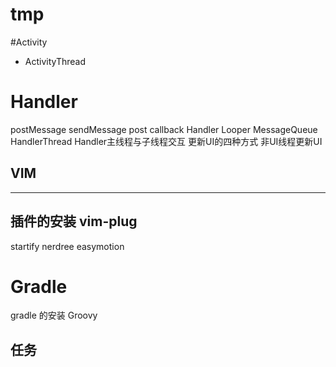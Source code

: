 # tmp

#Activity
- ActivityThread
# Handler
postMessage
sendMessage
post
callback
Handler
Looper
MessageQueue
HandlerThread
Handler主线程与子线程交互
更新UI的四种方式
非UI线程更新UI
## VIM
---
插件的安装
vim-plug
---
startify
nerdree
easymotion
# Gradle
gradle 的安装
Groovy
## 任务



